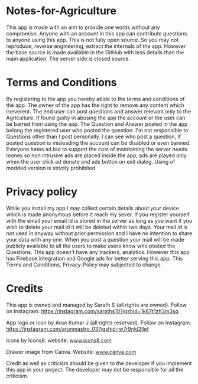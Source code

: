 # Notes-for-Agriculture
This app is made with an aim to provide one words without any compromise. 
Anyone with an account in this app can contribute questions to anyone using this app.
This is not fully open source. So you may not reproduce, reverse engineering, extract the internals of the app. However the base 
source is made available in the GitHub with less details than the main application. The server side is closed source.

# Terms and Conditions
By registering to the app you hereby abide to the terms and conditions of the app. 
The owner of the app has the right to remove any content which irreverent. 
The end user can post questions and answer relevant only to the Agriculture. 
If found guilty in abusing the app the account or the user can be barred from using the app.
The Question and Answer posted in the app belong the registered user who posted the question. I'm not responsible to Questions  other than  I post personally.
I can see who post a question, if posted question is misleading the account can be disabled or even banned.
Everyone hates ad but to support the cost of maintaining the server needs money so non intrusive ads are placed inside the app, ads are played only when the user click ad donate and ads button on exit dialog.  Using of modded version is strictly prohibited. 
# Privacy policy 
While you install my app I may collect certain details about your device which is made  anonymous before it reach my sever.
If you register yourself with the email your email id is stored in the server as long as you want if you wish to delete your mail 
id it will be deleted within two days.
Your mail id is not used in anyway without prior permission and I have no intention to share your data with any one.
When you post a question your mail will be made publicly available to all the users to make users know who posted the Questions.
This app doesn't have any trackers, analytics. However this app has Firebase integration and Google ads for better serving this app.
This Terms and Conditions, Privacy-Policy may subjected to change.

# Credits
This app is owned and managed by Sarath S
(all rights are owned). Follow on Instagram: https://instagram.com/saraths10?igshid=1k67t1zh3m3sq

App logo or icon by Arun Kumar J (all rights reserved). Follow on Instagram: https://instagram.com/arunmastro_03?igshid=w7r9nkl2llef

Icons by Icons8. website: www.icons8.com

Drawer image from Canva. Website: www.canva.com

Credit as well as criticism should be given to the developer if you implement this app in your project. The developer may not be responsible
for all the criticism.



